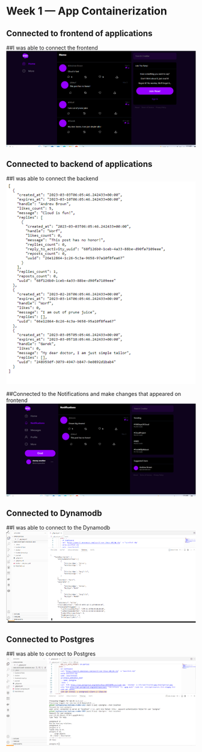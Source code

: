 # Week 1 — App Containerization

## Connected to frontend of applications

##I was able to connect the frontend
![Connected to the frontend](assets/frontend.PNG)

## Connected to backend of applications
##I was able to connect the backend
![Connected to the backend](assets/backend.PNG)


##Connected to the Notifications and make changes that appeared on frontend
![Connected to the Notifications](assets/Notifications.PNG)

## Connected to Dynamodb 

##I was able to connect to the Dynamodb
![Connected to the Dynamodb](assets/Dynamodb.PNG)

## Connected to Postgres 

##I was able to connect to Postgres
![Connected to the Postgres](assets/Postgres.PNG)

